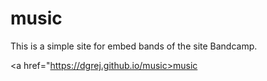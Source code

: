# music
This is a simple site for embed bands of the site Bandcamp.

<a href="https://dgrej.github.io/music>music</a>
